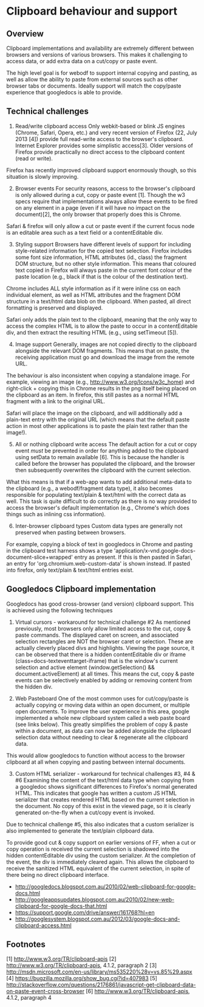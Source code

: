 Clipboard behaviour and support
==================================

Overview
--------
Clipboard implementations and availability are extremely different between browsers and versions of various browsers.
This makes it challenging to access data, or add extra data on a cut/copy or paste event.

The high level goal is for webodf to support internal copying and pasting, as well as allow the ability to paste from
external sources such as other browser tabs or documents. Ideally support will match the copy/paste experience that
googledocs is able to provide.

Technical challenges
--------------------
1. Read/write clipboard access
Only webkit-based or blink JS engines (Chrome, Safari, Opera, etc.) and very recent version of Firefox (22, July 2013 [4])
provide full read-write access to the browser's clipboard. Internet Explorer provides some simplistic access[3]. Older
versions of Firefox provide practically no direct access to the clipboard content (read or write).

Firefox has recently improved clipboard support enormously though, so this situation is slowly improving.

2. Browser events
For security reasons, access to the browser's clipboard is only allowed during a cut, copy or paste event [1].
Though the w3 specs require that implementations always allow these events to be fired on any element in a page (even
if it will have no impact on the document)[2], the only browser that properly does this is Chrome.

Safari & firefox will only allow a cut or paste event if the current focus node is an editable area such as a text field
or a contentEditable div.

3. Styling support
Browsers have different levels of support for including style-related information for the copied text selection.
Firefox includes some font size information, HTML attributes (id., class) the fragment DOM structure, but no other style
information. This means that coloured text copied in Firefox will always paste in the current font colour of the paste
location (e.g., black if that is the colour of the destination text).

Chrome includes ALL style information as if it were inline css on each individual element, as well
as HTML attributes and the fragment DOM structure in a text/html data blob on the clipboard. When pasted, all direct
formatting is preserved and displayed.

Safari only adds the plain text to the clipboard, meaning that the only way to access the complex HTML is to allow
the paste to occur in a contentEditable div, and then extract the resulting HTML (e.g., using setTimeout [5]).

4. Image support
Generally, images are not copied directly to the clipboard alongside the relevant DOM fragments. This means that on paste,
the receiving application must go and download the image from the remote URL.

The behaviour is also inconsistent when copying a standalone image. For example, viewing an image (e.g.,
http://www.w3.org/Icons/w3c_home) and right-click + copying this in Chrome results in the png itself being placed on the
clipboard as an item. In firefox, this still pastes as a normal HTML fragment with a link to the original URL.

Safari will place the image on the clipboard, and will additionally add a plain-text entry with the original URL
(which means that the default paste action in most other applications is to paste the plain text rather than the image!).

5. All or nothing clipboard write access
The default action for a cut or copy event *must* be prevented in order for anything added to the clipboard using setData
to remain available [6]. This is because the handler is called before the browser has populated the clipboard, and the
browser then subsequently overwrites the clipboard with the current selection.

What this means is that if a web-app wants to add additional meta-data to the clipboard (e.g., a webodf/fragment data
type), it also becomes responsible for populating text/plain & text/html with the correct data as well. This task is quite
difficult to do correctly as there is no way provided to access the browser's default implementation (e.g., Chrome's
which does things such as inlining css information).

6. Inter-browser clipboard types
Custom data types are generally not preserved when pasting between browsers.

For example, copying a block of text in googledocs in Chrome and pasting in the clipboard test harness shows a type
'application/x-vnd.google-docs-document-slice+wrapped' entry as present. If this is then pasted in Safari, an entry for
'org.chromium.web-custom-data' is shown instead. If pasted into firefox, only text/plain &
text/html entries exist.

Googledocs Clipboard implementation
-----------------------------------
Googledocs has good cross-browser (and version) clipboard support. This is achieved using the following techniques

1. Virtual cursors - workaround for technical challenge #2
As mentioned previously, most browsers only allow limited access to the cut, copy & paste commands.
The displayed caret on screen, and associated selection rectangles are NOT the browser caret or selection. These are
actually cleverly placed divs and highlights. Viewing the page source, it can be observed that there is a hidden
contentEditable div or iframe (class=docs-texteventtarget-iframe) that is the window's current selection and active element
(window.getSelection() && document.activeElement) at all times. This means the cut, copy & paste events can be selectively
enabled by adding or removing content from the hidden div.

2. Web Pasteboard
One of the most common uses for cut/copy/paste is actually copying or moving data within an open document, or multiple
open documents. To improve the user experience in this area, google implemented a whole new clipboard system called a
web paste board (see links below). This greatly simplifies the problem of copy & paste within a document, as data can
now be added alongside the clipboard selection data without needing to clear & regenerate all the clipboard data.

This would allow googledocs to function without access to the browser clipboard at all when copying and pasting
between internal documents.

3. Custom HTML serializer - workaround for technical challenges #3, #4 & #6
Examining the content of the text/html data type when copying from a googledoc shows significant differences to Firefox's
normal generated HTML. This indicates that google has written a custom JS HTML serializer that creates rendered HTML
based on the current selection in the document. No copy of this exist in the viewed page, so it is clearly generated
on-the-fly when a cut/copy event is invoked.

Due to technical challenge #5, this also indicates that a custom serializer is also implemented to generate the
text/plain clipboard data.

To provide good cut & copy support on earlier versions of FF, when a cut or copy operation is received the current
selection is shadowed into the hidden contentEditable div using the custom serializer. At the completion of the event, the
div is immediately cleared again. This allows the clipboard to receive the sanitized HTML equivalent of the current
selection, in spite of there being no direct clipboard interface.

* http://googledocs.blogspot.com.au/2010/02/web-clipboard-for-google-docs.html
* http://googleappsupdates.blogspot.com.au/2010/02/new-web-clipboard-for-google-docs-that.html
* https://support.google.com/drive/answer/161768?hl=en
* http://googlesystem.blogspot.com.au/2012/03/google-docs-and-clipboard-access.html


Footnotes
---------
[1] http://www.w3.org/TR/clipboard-apis
[2] http://www.w3.org/TR/clipboard-apis, 4.1.2, paragraph 2
[3] http://msdn.microsoft.com/en-us/library/ms535220%28v=vs.85%29.aspx
[4] https://bugzilla.mozilla.org/show_bug.cgi?id=407983
[5] http://stackoverflow.com/questions/2176861/javascript-get-clipboard-data-on-paste-event-cross-browser
[6] http://www.w3.org/TR/clipboard-apis, 4.1.2, paragraph 4
